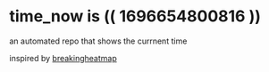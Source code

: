 # time_now is (( 1696654800816 ))

an automated repo that shows the currnent time

inspired by [breakingheatmap](https://github.com/breakingheatmap/breakingheatmap)